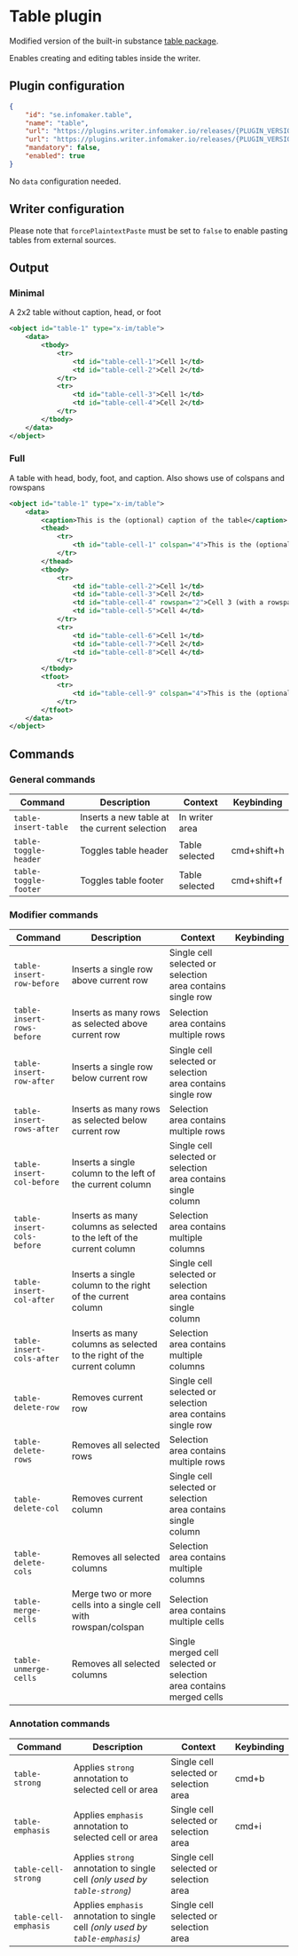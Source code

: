 # Table plugin

Modified version of the built-in substance [table package](https://github.com/substance/substance/tree/v1.0.0-beta.6/packages/table).

Enables creating and editing tables inside the writer.

## Plugin configuration

```json
{
    "id": "se.infomaker.table",
    "name": "table",
    "url": "https://plugins.writer.infomaker.io/releases/{PLUGIN_VERSION}/im-table.js",
    "url": "https://plugins.writer.infomaker.io/releases/{PLUGIN_VERSION}/im-table.css",
    "mandatory": false,
    "enabled": true
}
```

No `data` configuration needed.

## Writer configuration

Please note that `forcePlaintextPaste` must be set to `false` to enable pasting tables from external sources.

## Output

### Minimal

A 2x2 table without caption, head, or foot

```xml
<object id="table-1" type="x-im/table">
    <data>
        <tbody>
            <tr>
                <td id="table-cell-1">Cell 1</td>
                <td id="table-cell-2">Cell 2</td>
            </tr>
            <tr>
                <td id="table-cell-3">Cell 1</td>
                <td id="table-cell-4">Cell 2</td>
            </tr>
        </tbody>
    </data>
</object>
```

### Full

A table with head, body, foot, and caption. Also shows use of colspans and rowspans

```xml
<object id="table-1" type="x-im/table">
    <data>
        <caption>This is the (optional) caption of the table</caption>
        <thead>
            <tr>
                <th id="table-cell-1" colspan="4">This is the (optional) head of the table</th>
            </tr>
        </thead>
        <tbody>
            <tr>
                <td id="table-cell-2">Cell 1</td>
                <td id="table-cell-3">Cell 2</td>
                <td id="table-cell-4" rowspan="2">Cell 3 (with a rowspan of 2)</td>
                <td id="table-cell-5">Cell 4</td>
            </tr>
            <tr>
                <td id="table-cell-6">Cell 1</td>
                <td id="table-cell-7">Cell 2</td>
                <td id="table-cell-8">Cell 4</td>
            </tr>
        </tbody>
        <tfoot>
            <tr>
                <td id="table-cell-9" colspan="4">This is the (optional) foot of the table</td>
            </tr>
        </tfoot>
    </data>
</object>
```


## Commands

### General commands
| Command               | Description                                  | Context        | Keybinding  |
| --------------------- | -------------------------------------------- | -------------- | ----------- |
| `table-insert-table`  | Inserts a new table at the current selection | In writer area |             |
| `table-toggle-header` | Toggles table header                         | Table selected | cmd+shift+h |
| `table-toggle-footer` | Toggles table footer                         | Table selected | cmd+shift+f |

### Modifier commands
| Command                    | Description                                                            | Context                                                             | Keybinding |
| -------------------------- | ---------------------------------------------------------------------- | ------------------------------------------------------------------- | ---------- |
| `table-insert-row-before`  | Inserts a single row above current row                                 | Single cell selected or selection area contains single row          |            |
| `table-insert-rows-before` | Inserts as many rows as selected above current row                     | Selection area contains multiple rows                               |            |
| `table-insert-row-after`   | Inserts a single row below current row                                 | Single cell selected or selection area contains single row          |            |
| `table-insert-rows-after`  | Inserts as many rows as selected below current row                     | Selection area contains multiple rows                               |            |
| `table-insert-col-before`  | Inserts a single column to the left of the current column              | Single cell selected or selection area contains single column       |            |
| `table-insert-cols-before` | Inserts as many columns as selected to the left of the current column  | Selection area contains multiple columns                            |            |
| `table-insert-col-after`   | Inserts a single column to the right of the current column             | Single cell selected or selection area contains single column       |            |
| `table-insert-cols-after`  | Inserts as many columns as selected to the right of the current column | Selection area contains multiple columns                            |            |
| `table-delete-row`         | Removes current row                                                    | Single cell selected or selection area contains single row          |            |
| `table-delete-rows`        | Removes all selected rows                                              | Selection area contains multiple rows                               |            |
| `table-delete-col`         | Removes current column                                                 | Single cell selected or selection area contains single column       |            |
| `table-delete-cols`        | Removes all selected columns                                           | Selection area contains multiple columns                            |            |
| `table-merge-cells`        | Merge two or more cells into a single cell with rowspan/colspan        | Selection area contains multiple cells                              |            |
| `table-unmerge-cells`      | Removes all selected columns                                           | Single merged cell selected or selection area contains merged cells |            |

### Annotation commands
| Command               | Description                                                                  | Context                                | Keybinding |
| --------------------- | ---------------------------------------------------------------------------- | -------------------------------------- | ---------- |
| `table-strong`        | Applies `strong` annotation to selected cell or area                         | Single cell selected or selection area | cmd+b      |
| `table-emphasis`      | Applies `emphasis` annotation to selected cell or area                       | Single cell selected or selection area | cmd+i      |
| `table-cell-strong`   | Applies `strong` annotation to single cell *(only used by `table-strong`)*   | Single cell selected or selection area |            |
| `table-cell-emphasis` | Applies `emphasis` annotation to single cell *(only used by `table-emphasis`)* | Single cell selected or selection area |            |


